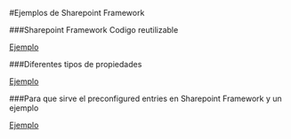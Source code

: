 #Ejemplos de Sharepoint Framework

###Sharepoint Framework Codigo reutilizable

[Ejemplo](https://github.com/levalencia/SharepointFrameworkCodeSamples/tree/master/LibrarySample)

###Diferentes tipos de propiedades

[Ejemplo](https://github.com/levalencia/SharepointFrameworkCodeSamples/tree/master/DifferentPropertyTypes)

###Para que sirve el preconfigured entries en Sharepoint Framework y un ejemplo

[Ejemplo](https://github.com/levalencia/SharepointFrameworkCodeSamples/tree/master/PreconfiguredEntriesSample)

